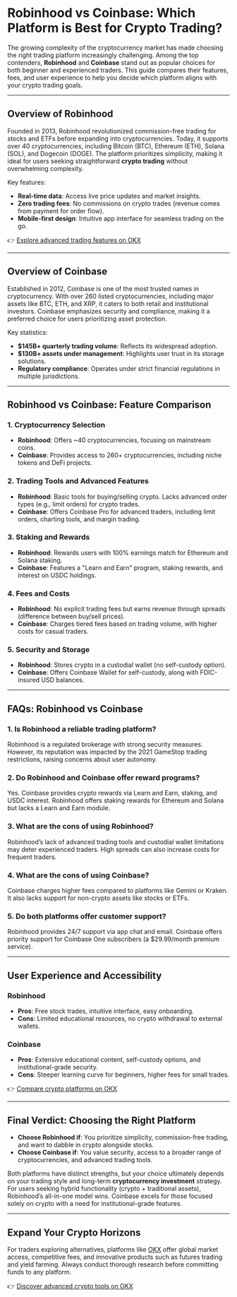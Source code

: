 # Robinhood vs Coinbase: Which Platform is Best for Crypto Trading?

The growing complexity of the cryptocurrency market has made choosing the right trading platform increasingly challenging. Among the top contenders, **Robinhood** and **Coinbase** stand out as popular choices for both beginner and experienced traders. This guide compares their features, fees, and user experience to help you decide which platform aligns with your crypto trading goals.

---

## Overview of Robinhood

Founded in 2013, Robinhood revolutionized commission-free trading for stocks and ETFs before expanding into cryptocurrencies. Today, it supports over 40 cryptocurrencies, including Bitcoin (BTC), Ethereum (ETH), Solana (SOL), and Dogecoin (DOGE). The platform prioritizes simplicity, making it ideal for users seeking straightforward **crypto trading** without overwhelming complexity.

Key features:
- **Real-time data**: Access live price updates and market insights.
- **Zero trading fees**: No commissions on crypto trades (revenue comes from payment for order flow).
- **Mobile-first design**: Intuitive app interface for seamless trading on the go.

👉 [Explore advanced trading features on OKX](https://bit.ly/okx-bonus)

---

## Overview of Coinbase

Established in 2012, Coinbase is one of the most trusted names in cryptocurrency. With over 260 listed cryptocurrencies, including major assets like BTC, ETH, and XRP, it caters to both retail and institutional investors. Coinbase emphasizes security and compliance, making it a preferred choice for users prioritizing asset protection.

Key statistics:
- **$145B+ quarterly trading volume**: Reflects its widespread adoption.
- **$130B+ assets under management**: Highlights user trust in its storage solutions.
- **Regulatory compliance**: Operates under strict financial regulations in multiple jurisdictions.

---

## Robinhood vs Coinbase: Feature Comparison

### **1. Cryptocurrency Selection**
- **Robinhood**: Offers ~40 cryptocurrencies, focusing on mainstream coins.
- **Coinbase**: Provides access to 260+ cryptocurrencies, including niche tokens and DeFi projects.

### **2. Trading Tools and Advanced Features**
- **Robinhood**: Basic tools for buying/selling crypto. Lacks advanced order types (e.g., limit orders) for crypto trades.
- **Coinbase**: Offers Coinbase Pro for advanced traders, including limit orders, charting tools, and margin trading.

### **3. Staking and Rewards**
- **Robinhood**: Rewards users with 100% earnings match for Ethereum and Solana staking.
- **Coinbase**: Features a "Learn and Earn" program, staking rewards, and interest on USDC holdings.

### **4. Fees and Costs**
- **Robinhood**: No explicit trading fees but earns revenue through spreads (difference between buy/sell prices).
- **Coinbase**: Charges tiered fees based on trading volume, with higher costs for casual traders.

### **5. Security and Storage**
- **Robinhood**: Stores crypto in a custodial wallet (no self-custody option).
- **Coinbase**: Offers Coinbase Wallet for self-custody, along with FDIC-insured USD balances.

---

## FAQs: Robinhood vs Coinbase

### **1. Is Robinhood a reliable trading platform?**  
Robinhood is a regulated brokerage with strong security measures. However, its reputation was impacted by the 2021 GameStop trading restrictions, raising concerns about user autonomy.

### **2. Do Robinhood and Coinbase offer reward programs?**  
Yes. Coinbase provides crypto rewards via Learn and Earn, staking, and USDC interest. Robinhood offers staking rewards for Ethereum and Solana but lacks a Learn and Earn module.

### **3. What are the cons of using Robinhood?**  
Robinhood’s lack of advanced trading tools and custodial wallet limitations may deter experienced traders. High spreads can also increase costs for frequent traders.

### **4. What are the cons of using Coinbase?**  
Coinbase charges higher fees compared to platforms like Gemini or Kraken. It also lacks support for non-crypto assets like stocks or ETFs.

### **5. Do both platforms offer customer support?**  
Robinhood provides 24/7 support via app chat and email. Coinbase offers priority support for Coinbase One subscribers (a $29.99/month premium service).

---

## User Experience and Accessibility

### **Robinhood**
- **Pros**: Free stock trades, intuitive interface, easy onboarding.
- **Cons**: Limited educational resources, no crypto withdrawal to external wallets.

### **Coinbase**
- **Pros**: Extensive educational content, self-custody options, and institutional-grade security.
- **Cons**: Steeper learning curve for beginners, higher fees for small trades.

👉 [Compare crypto platforms on OKX](https://bit.ly/okx-bonus)

---

## Final Verdict: Choosing the Right Platform

- **Choose Robinhood if**: You prioritize simplicity, commission-free trading, and want to dabble in crypto alongside stocks.
- **Choose Coinbase if**: You value security, access to a broader range of cryptocurrencies, and advanced trading tools.

Both platforms have distinct strengths, but your choice ultimately depends on your trading style and long-term **cryptocurrency investment** strategy. For users seeking hybrid functionality (crypto + traditional assets), Robinhood’s all-in-one model wins. Coinbase excels for those focused solely on crypto with a need for institutional-grade features.

---

## Expand Your Crypto Horizons

For traders exploring alternatives, platforms like [OKX](https://bit.ly/okx-bonus) offer global market access, competitive fees, and innovative products such as futures trading and yield farming. Always conduct thorough research before committing funds to any platform.

👉 [Discover advanced crypto tools on OKX](https://bit.ly/okx-bonus)